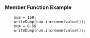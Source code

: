 ### Member Function Example

```luceescript+trycf
	num = 169;
	writeDump(num.incrementvalue());
	num = 0.59
	writeDump(num.incrementvalue());
```
